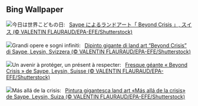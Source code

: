 ## Bing Wallpaper
![](https://www.bing.com/th?id=OHR.BeyondSaype_JA-JP4402963918_UHD.jpg&w=1000)今日は世界こどもの日:&nbsp;&ensp;[Saype によるランドアート「 Beyond Crisis 」, スイス (© VALENTIN FLAURAUD/EPA-EFE/Shutterstock)](https://www.bing.com/th?id=OHR.BeyondSaype_JA-JP4402963918_UHD.jpg)
<br><br/>
![](https://www.bing.com/th?id=OHR.BeyondSaype_IT-IT7130879307_UHD.jpg&w=1000)Grandi opere e sogni infiniti:&nbsp;&ensp;[Dipinto gigante di land art “Beyond Crisis” di Saype, Leysin, Svizzera (© VALENTIN FLAURAUD/EPA-EFE/Shutterstock)](https://www.bing.com/th?id=OHR.BeyondSaype_IT-IT7130879307_UHD.jpg)
<br><br/>
![](https://www.bing.com/th?id=OHR.BeyondSaype_FR-FR1795905140_UHD.jpg&w=1000)Un avenir à protéger, un présent à respecter:&nbsp;&ensp;[Fresque géante « Beyond Crisis » de Saype, Leysin, Suisse (© VALENTIN FLAURAUD/EPA-EFE/Shutterstock)](https://www.bing.com/th?id=OHR.BeyondSaype_FR-FR1795905140_UHD.jpg)
<br><br/>
![](https://www.bing.com/th?id=OHR.BeyondSaype_ES-ES2146271758_UHD.jpg&w=1000)Más allá de la crisis:&nbsp;&ensp;[Pintura gigantesca land art «Más allá de la crisis» de Saype, Leysin, Suiza (© VALENTIN FLAURAUD/EPA-EFE/Shutterstock)](https://www.bing.com/th?id=OHR.BeyondSaype_ES-ES2146271758_UHD.jpg)
<br><br/>
